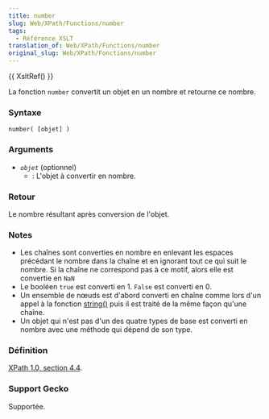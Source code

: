 ```yaml
---
title: number
slug: Web/XPath/Functions/number
tags:
  - Référence_XSLT
translation_of: Web/XPath/Functions/number
original_slug: Web/XPath/Fonctions/number
---
```

{{ XsltRef() }}

La fonction `number` convertit un objet en un nombre et retourne ce nombre.

### Syntaxe

```
number( [objet] )
```

### Arguments

- _`objet`_ (optionnel)
  - : L'objet à convertir en nombre.

### Retour

Le nombre résultant après conversion de l'objet.

### Notes

- Les chaînes sont converties en nombre en enlevant les espaces précédant le nombre dans la chaîne et en ignorant tout ce qui suit le nombre. Si la chaîne ne correspond pas à ce motif, alors elle est convertie en `NaN`
- Le booléen `true` est converti en 1. `False` est converti en 0.
- Un ensemble de nœuds est d'abord converti en chaîne comme lors d'un appel à la fonction [string()](fr/XPath/Fonctions/string) puis il est traité de la même façon qu'une chaîne.
- Un objet qui n'est pas d'un des quatre types de base est converti en nombre avec une méthode qui dépend de son type.

### Définition

[XPath 1.0, section 4.4](http://www.w3.org/TR/xpath#function-number).

### Support Gecko

Supportée.
